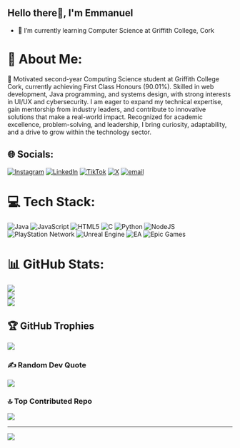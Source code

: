 ## Hello there👋, I'm Emmanuel 

- 🌱 I’m currently learning Computer Science at Griffith College, Cork

# 💫 About Me:
🌱 Motivated second-year Computing Science student at Griffith College Cork, currently achieving First Class Honours (90.01%). Skilled in web development, Java programming, and systems design, with strong interests in UI/UX and cybersecurity. I am eager to expand my technical expertise, gain mentorship from industry leaders, and contribute to innovative solutions that make a real-world impact. Recognized for academic excellence, problem-solving, and leadership, I bring curiosity, adaptability, and a drive to grow within the technology sector.


## 🌐 Socials:
[![Instagram](https://img.shields.io/badge/Instagram-%23E4405F.svg?logo=Instagram&logoColor=white)](https://instagram.com/ay.jay_09) [![LinkedIn](https://img.shields.io/badge/LinkedIn-%230077B5.svg?logo=linkedin&logoColor=white)](https://linkedin.com/in/emmanuel-ayobanjo-5a1840232) [![TikTok](https://img.shields.io/badge/TikTok-%23000000.svg?logo=TikTok&logoColor=white)](https://tiktok.com/@_ay.jay.09) [![X](https://img.shields.io/badge/X-black.svg?logo=X&logoColor=white)](https://x.com/cfc_AJ9) [![email](https://img.shields.io/badge/Email-D14836?logo=gmail&logoColor=white)](mailto:ayobanjoemmanuel1@gmail.com) 

# 💻 Tech Stack:
![Java](https://img.shields.io/badge/java-%23ED8B00.svg?style=for-the-badge&logo=openjdk&logoColor=white) ![JavaScript](https://img.shields.io/badge/javascript-%23323330.svg?style=for-the-badge&logo=javascript&logoColor=%23F7DF1E) ![HTML5](https://img.shields.io/badge/html5-%23E34F26.svg?style=for-the-badge&logo=html5&logoColor=white) ![C](https://img.shields.io/badge/c-%2300599C.svg?style=for-the-badge&logo=c&logoColor=white) ![Python](https://img.shields.io/badge/python-3670A0?style=for-the-badge&logo=python&logoColor=ffdd54) ![NodeJS](https://img.shields.io/badge/node.js-6DA55F?style=for-the-badge&logo=node.js&logoColor=white) ![PlayStation Network](https://img.shields.io/badge/PSN-%230070D1.svg?style=for-the-badge&logo=Playstation&logoColor=white) ![Unreal Engine](https://img.shields.io/badge/unrealengine-%23313131.svg?style=for-the-badge&logo=unrealengine&logoColor=white) ![EA](https://img.shields.io/badge/ea-%23000000.svg?style=for-the-badge&logo=ea&logoColor=white) ![Epic Games](https://img.shields.io/badge/epicgames-%23313131.svg?style=for-the-badge&logo=epicgames&logoColor=white)
# 📊 GitHub Stats:
![](https://github-readme-stats.vercel.app/api?username=ayjay-9&theme=aura&hide_border=false&include_all_commits=true&count_private=false)<br/>
![](https://nirzak-streak-stats.vercel.app/?user=ayjay-9&theme=aura&hide_border=false)<br/>
![](https://github-readme-stats.vercel.app/api/top-langs/?username=ayjay-9&theme=aura&hide_border=false&include_all_commits=true&count_private=false&layout=compact)

## 🏆 GitHub Trophies
![](https://github-profile-trophy.vercel.app/?username=ayjay-9&theme=radical&no-frame=false&no-bg=true&margin-w=4)

### ✍️ Random Dev Quote
![](https://quotes-github-readme.vercel.app/api?type=horizontal&theme=radical)

### 🔝 Top Contributed Repo
![](https://github-contributor-stats.vercel.app/api?username=ayjay-9&limit=5&theme=dark&combine_all_yearly_contributions=true)

---
[![](https://visitcount.itsvg.in/api?id=ayjay-9&icon=0&color=0)](https://visitcount.itsvg.in)

<!-- Proudly created with GPRM ( https://gprm.itsvg.in ) -->
